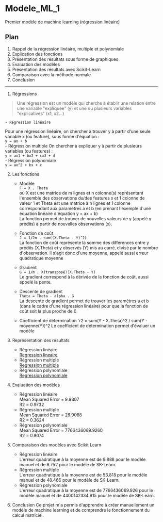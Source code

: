 # Modele_ML_1
 Premier modèle de machine learning (régression linéaire)

## Plan
1. Rappel de la régression linéaire, multiple et polynomiale
2. Explication des fonctions
3. Présentation des résultats sous forme de graphiques
4. Evaluation des modèles
5. Présentation des résultats avec Scikit-Learn
6. Comparaison avec la méthode normale
7. Conclusion

---------------

1. Régressions
> Une régression est un modèle qui cherche à établir une relation entre une variable "expliquée" (y) et une ou plusieurs variables "explicatives" (x1, x2...)  

    - Régression linéaire  
Pour une régression linéaire, on chercher à trouver y à partir d'une seule variable x (ou feature), sous forme d'équation :   
`y = ax + b`   
    - Régression multiple
On chercher à expliquer y à partir de plusieurs variables (ou features) :    
`y = ax1 + bx2 + cx3 + d`  
    - Régression polynomiale  
`y = ax^2 + bx + c`   

2. Les fonctions
    - Modèle  
 `F = X . Theta`     
 où X est une matrice de m lignes et n colonne(s) représentant l'ensemble des observations du/des features x et 1 colonne de valeur 1
 et Theta est une matrice à n lignes et 1 colonne correspondant aux paramètres a et b (en prenant l'exemple d'une équation linéaire d'équation y = ax + b)  
La fonction permet de trouver de nouvelles valeurs de y (appelé y prédits) à partir de nouvelles observations (x).

    - Fonction de coût  
`J = 1/2m . sum((X.Theta - Y)^2)`  
La fonction de coût représente la somme des différences entre y prédits (X.Theta) et y observés (Y) mis au carré, divisé par le nombre d'observation. Il s'agit donc d'une moyenne, appelé aussi erreur quadratique moyenne  

    - Gradient  
 `G = 1/m . X(transposé)(X.Theta - Y)`  
 Le gradient correspond à la dérivée de la fonction de coût, aussi appelé la pente.  
 
    - Descente de gradient  
`Theta = Theta - alpha . G`  
La descente de gradient permet de trouver les paramètres a et b (dans le cadre d'une régression linéaire) pour que la fonction de coût soit la plus proche de 0.  

    - Coefficient de détermination
`r2 = sum(Y - X.Theta)^2 / sum(Y - moyenne(Y))^2
Le coefficient de détermination permet d'évaluer un modèle

3. Représentation des résultats
    - Régression linéaire  
[Regression lineaire](./reg_lineaire.png)
    - Régression multiple  
[Regression multiple]() 
    - Régression polynomiale  
[Regression polynomiale]()

4. Evaluation des modèles
    - Régression linéaire  
Mean Squared Error = 9.9307  
R2 = 0.9732  
    - Régression multiple  
Mean Squared Error = 26.9088  
R2 = 0.3624  
    - Régression polynomiale  
Mean Squared Error = 7766436069.9260  
R2 = 0.8074  

6. Comparaison des modèles avec Scikit Learn
    - Régression linéaire  
L'erreur quadratique à la moyenne est de 9.888 pour le modèle manuel et de 8.752 pour le modèle de SK-Learn.  
    - Régression multiple  
L'erreur quadratique à la moyenne est de 53.818 pour le modèle manuel et de 48.466 pour le modèle de SK-Learn.    
    - Régression polynomiale  
L'erreur quadratique à la moyenne est de 7766436069.926 pour le modèle manuel et de 4400142334.915 pour le modèle de SK-Learn.  

7. Conclusion
Ce projet m'a permis d'apprendre à créer manuellement un modèle de machine learning et de comprendre le fonctionnement du calcul matriciel. 
